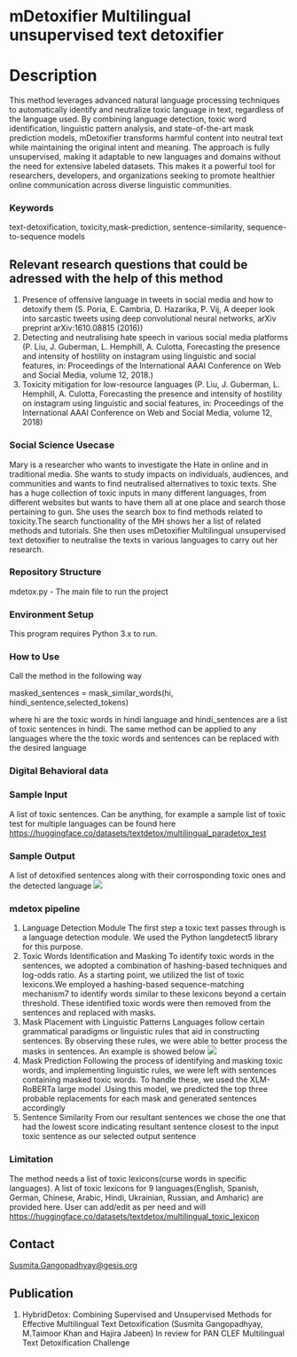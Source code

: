 # mDetoxifier Multilingual unsupervised text detoxifier
# Description

This method leverages advanced natural language processing techniques to automatically identify and neutralize toxic language in text, regardless of the language used. By combining language detection, toxic word identification, linguistic pattern analysis, and state-of-the-art mask prediction models, mDetoxifier transforms harmful content into neutral text while maintaining the original intent and meaning. The approach is fully unsupervised, making it adaptable to new languages and domains without the need for extensive labeled datasets. This makes it a powerful tool for researchers, developers, and organizations seeking to promote healthier online communication across diverse linguistic communities.

### Keywords
text-detoxification, toxicity,mask-prediction, sentence-similarity, sequence-to-sequence models

## Relevant research questions that could be adressed with the help of this method 

1.  Presence of offensive language in tweets in social media and how to detoxify them (S. Poria, E. Cambria, D. Hazarika, P. Vij, A deeper look into sarcastic tweets using deep convolutional neural networks, arXiv preprint arXiv:1610.08815 (2016))
2. Detecting and neutralising hate speech in various social media platforms (P. Liu, J. Guberman, L. Hemphill, A. Culotta, Forecasting the presence and intensity of hostility on instagram using linguistic and social features, in: Proceedings of the International AAAI Conference on Web and Social Media, volume 12, 2018.)
3. Toxicity mitigation for low-resource languages (P. Liu, J. Guberman, L. Hemphill, A. Culotta, Forecasting the presence and intensity of hostility on instagram using linguistic and social features, in: Proceedings of the International AAAI Conference on Web and Social Media, volume 12, 2018)


### Social Science Usecase

Mary is a researcher who wants to investigate the Hate in online and in traditional media. She wants to study impacts on individuals, audiences, and communities and wants to find neutralised alternatives to toxic texts. She has a huge collection of toxic inputs in many different languages, from different websites but wants to have them all at one place and search those pertaining to gun. She uses the search box to find methods related to toxicity.The search functionality of the MH shows her a list of related methods and tutorials. She then uses mDetoxifier Multilingual unsupervised text detoxifier to neutralise the texts in various languages to carry out her research.




### Repository Structure


mdetox.py - The main file to run the project

### Environment Setup
This program requires Python 3.x to run.



  

### How to Use
Call the method in the following way

masked_sentences = mask_similar_words(hi, hindi_sentence,selected_tokens)

where hi are the toxic words in hindi language and hindi_sentences are a list of toxic sentences in hindi. The same method can be applied to any languages where the the toxic words and sentences can be replaced with the desired language



### Digital Behavioral data

### Sample Input 
A list of toxic sentences. Can be anything, for example a sample list of toxic test for multiple languages can be found here https://huggingface.co/datasets/textdetox/multilingual_paradetox_test

### Sample Output
A list of detoxified sentences along with their corrosponding toxic ones and the detected language
![](results_languages.PNG)

### mdetox pipeline

1. Language Detection Module
The first step a toxic text passes through is a language detection module. We used the Python langdetect5 library for this purpose. 
2. Toxic Words Identification and Masking 
To identify toxic words in the sentences, we adopted a combination of hashing-based techniques and log-odds ratio. As a starting point, we utilized the list of toxic lexicons.We employed a hashing-based sequence-matching mechanism7 to identify words similar to these lexicons beyond a certain threshold. These identified toxic words were then removed from the sentences and replaced with masks.
3. Mask Placement with Linguistic Patterns 
Languages follow certain grammatical paradigms or linguistic rules that aid in constructing sentences. By observing these rules, we were able to better process the masks in sentences. An example is showed below
![](linguistic_patterns.PNG)
4. Mask Prediction
Following the process of identifying and masking toxic words, and implementing linguistic rules, we were left with sentences containing masked toxic words. To handle these, we used the XLM-RoBERTa large model .Using this model, we predicted the top three probable replacements for each mask and generated sentences accordingly
5. Sentence Similarity
From our resultant sentences we chose the one that had the lowest score indicating resultant sentence closest to the input toxic sentence as our selected output sentence



### Limitation
The method needs a list of toxic lexicons(curse words in specific languages). A list of toxic lexicons for 9 languages(English, Spanish, German, Chinese, Arabic, Hindi, Ukrainian, Russian, and Amharic) are provided here. User can add/edit as per need and will https://huggingface.co/datasets/textdetox/multilingual_toxic_lexicon



## Contact
Susmita.Gangopadhyay@gesis.org

## Publication 
1. HybridDetox: Combining Supervised and Unsupervised Methods for Effective Multilingual Text Detoxification (Susmita Gangopadhyay, M.Taimoor Khan and Hajira Jabeen) In review for PAN CLEF Multilingual Text Detoxification Challenge

  










